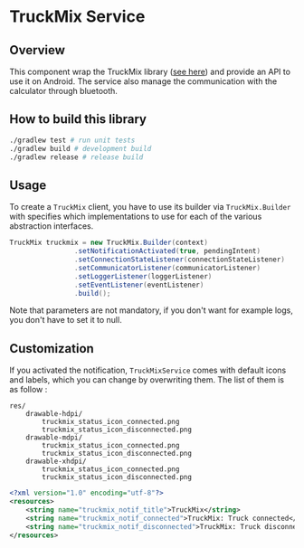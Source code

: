 # TruckMix Service

## Overview
This component wrap the TruckMix library ([see here](TruckMix/README.md)) and provide an API to use it on Android.
The service also manage the communication with the calculator through bluetooth.

## How to build this library

```bash
./gradlew test # run unit tests
./gradlew build # development build
./gradlew release # release build
```

## Usage

To create a `TruckMix` client, you have to use its builder via `TruckMix.Builder` with specifies which implementations to use for each of the various abstraction interfaces.

```java
TruckMix truckmix = new TruckMix.Builder(context)
                .setNotificationActivated(true, pendingIntent)
                .setConnectionStateListener(connectionStateListener)
                .setCommunicatorListener(communicatorListener)
                .setLoggerListener(loggerListener)
                .setEventListener(eventListener)
                .build();
```

Note that parameters are not mandatory, if you don't want for example logs, you don't have to set it to null.

## Customization

If you activated the notification, `TruckMixService` comes with default icons and labels, which you can change by overwriting them.
The list of them is as follow :

```
res/
    drawable-hdpi/
        truckmix_status_icon_connected.png
        truckmix_status_icon_disconnected.png
    drawable-mdpi/
        truckmix_status_icon_connected.png
        truckmix_status_icon_disconnected.png
    drawable-xhdpi/
        truckmix_status_icon_connected.png
        truckmix_status_icon_disconnected.png
```
```xml
<?xml version="1.0" encoding="utf-8"?>
<resources>
    <string name="truckmix_notif_title">TruckMix</string>
    <string name="truckmix_notif_connected">TruckMix: Truck connected</string>
    <string name="truckmix_notif_disconnected">TruckMix: Truck disconnected</string>
</resources>
```
